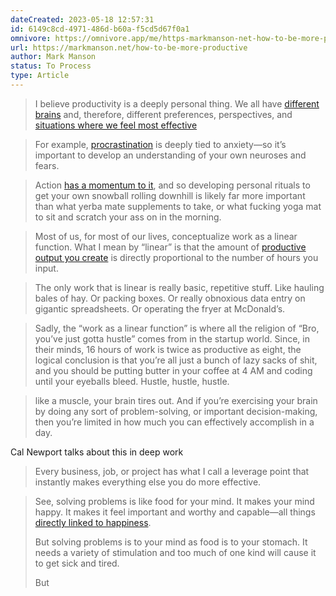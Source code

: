 ```yaml
---
dateCreated: 2023-05-18 12:57:31
id: 6149c8cd-4971-486d-b60a-f5cd5d67f0a1
omnivore: https://omnivore.app/me/https-markmanson-net-how-to-be-more-productive-1882fc52c4e
url: https://markmanson.net/how-to-be-more-productive
author: Mark Manson
status: To Process
type: Article
---
```



> I believe productivity is a deeply personal thing. We all have [different brains](https://markmanson.net/10-cool-things-about-the-brain) and, therefore, different preferences, perspectives, and [situations where we feel most effective](https://markmanson.net/self-discipline) 


> For example, [procrastination](https://markmanson.net/how-to-stop-procrastinating) is deeply tied to anxiety—so it’s important to develop an understanding of your own neuroses and fears. 


> Action [has a momentum to it](https://markmanson.net/how-to-get-motivated), and so developing personal rituals to get your own snowball rolling downhill is likely far more important than what yerba mate supplements to take, or what fucking yoga mat to sit and scratch your ass on in the morning. 


> Most of us, for most of our lives, conceptualize work as a linear function. What I mean by “linear” is that the amount of [productive output you create](https://www.nerdfitness.com/blog/productivity/) is directly proportional to the number of hours you input. 


> The only work that is linear is really basic, repetitive stuff. Like hauling bales of hay. Or packing boxes. Or really obnoxious data entry on gigantic spreadsheets. Or operating the fryer at McDonald’s. 


> Sadly, the “work as a linear function” is where all the religion of “Bro, you’ve just gotta hustle” comes from in the startup world. Since, in their minds, 16 hours of work is twice as productive as eight, the logical conclusion is that you’re all just a bunch of lazy sacks of shit, and you should be putting butter in your coffee at 4 AM and coding until your eyeballs bleed. Hustle, hustle, hustle. 


> like a muscle, your brain tires out. And if you’re exercising your brain by doing any sort of problem-solving, or important decision-making, then you’re limited in how much you can effectively accomplish in a day. 

Cal Newport talks about this in deep work 

> Every business, job, or project has what I call a leverage point that instantly makes everything else you do more effective. 


> See, solving problems is like food for your mind. It makes your mind happy. It makes it feel important and worthy and capable—all things [directly linked to happiness](https://markmanson.net/how-to-be-happy).
> 
> But solving problems is to your mind as food is to your stomach. It needs a variety of stimulation and too much of one kind will cause it to get sick and tired.
> 
> But 


